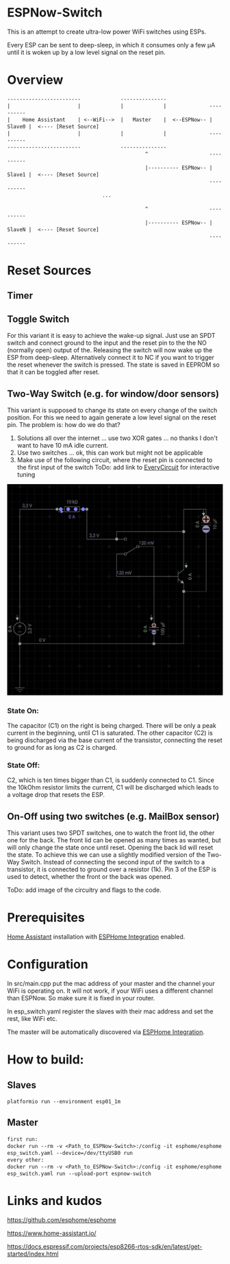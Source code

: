 # ESPNow-Switch 
This is an attempt to create ultra-low power WiFi switches using ESPs.

Every ESP can be sent to deep-sleep, in which it consumes only a few µA until it is woken up by a low level signal on the reset pin.

# Overview
```
------------------------             ---------------
|                      |             |             |              ----------
|    Home Assistant    | <--WiFi-->  |   Master    |  <--ESPNow-- | Slave0 |  <---- [Reset Source]
|                      |             |             |              ----------
------------------------             ---------------
                                             ^                    ----------
                                             |---------- ESPNow-- | Slave1 |  <---- [Reset Source]
                                                                  ----------
                               ...

                                             ^                    ----------
                                             |---------- ESPNow-- | SlaveN |  <---- [Reset Source]
                                                                  ----------
```
# Reset Sources
## Timer
## Toggle Switch
For this variant it is easy to achieve the wake-up signal. Just use an SPDT switch and connect ground to the input and the reset pin to the the NO (normally open) output of the. Releasing the switch will now wake up the ESP from deep-sleep. Alternatively connect it to NC if you want to trigger the reset whenever the switch is pressed. The state is saved in EEPROM so that it can be toggled after reset.

## Two-Way Switch (e.g. for window/door sensors)

This variant is supposed to change its state on every change of the switch position. For this we need to again generate a low level signal on the reset pin. The problem is: how do we do that?

1. Solutions all over the internet ... use two XOR gates ... no thanks I don't want to have 10 mA idle current.
2. Use two switches ... ok, this can work but might not be applicable 
3. Make use of the following circuit, where the reset pin is connected to the first input of the switch
ToDo: add link to [EveryCircuit](https://everycircuit.com/app) for interactive tuning

![image info](./circuit.jpg)

### State On:
The capacitor (C1) on the right is being charged. There will be only a peak current in the beginning, until C1 is saturated.
The other capacitor (C2) is being discharged via the base current of the transistor, connecting the reset to ground for as long as C2 is charged. 

### State Off:
C2, which is ten times bigger than C1, is suddenly connected to C1. Since the 10kOhm resistor limits the current, C1 will be discharged which leads to a voltage drop that resets the ESP.

## On-Off using two switches (e.g. MailBox sensor)
This variant uses two SPDT switches, one to watch the front lid, the other one for the back.
The front lid can be opened as many times as wanted, but will only change the state once until reset.
Opening the back lid will reset the state. To achieve this we can use a slightly modified version of the Two-Way Switch. Instead of connecting the second input of the switch to a transistor, it is connected to ground over a resistor (1k). Pin 3 of the ESP is used to detect, whether the front or the back was opened.

ToDo: add image of the circuitry and flags to the code.

# Prerequisites
[Home Assistant](https://www.home-assistant.io/) installation with [ESPHome Integration](https://esphome.io/) enabled.

# Configuration
In src/main.cpp put the mac address of your master and the channel your WiFi is operating on. It will not work, if your WiFi uses a different channel than ESPNow. So make sure it is fixed in your router.

In esp_switch.yaml register the slaves with their mac address and set the rest, like WiFi etc.

The master will be automatically discovered via [ESPHome Integration](https://esphome.io/).

# How to build:
## Slaves

```
platformio run --environment esp01_1m
```

## Master
```
first run:
docker run --rm -v <Path_to_ESPNow-Switch>:/config -it esphome/esphome esp_switch.yaml --device=/dev/ttyUSB0 run
every other:
docker run --rm -v <Path_to_ESPNow-Switch>:/config -it esphome/esphome esp_switch.yaml run --upload-port espnow-switch
```

# Links and kudos

https://github.com/esphome/esphome

https://www.home-assistant.io/

https://docs.espressif.com/projects/esp8266-rtos-sdk/en/latest/get-started/index.html
